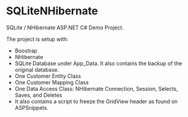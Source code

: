 # SQLiteNHibernate
SQLite / NHibernate ASP.NET C# Demo Project.

The project is setup with:

* Boostrap
* NHibernate
* SQLite Database under App_Data. It also contains the backup of the original database.
* One Customer Entity Class
* One Customer Mapping Class
* One Data Access Class: NHibernate Connection, Session, Selects, Saves, and Deletes
* It also contains a script to freeze the GridView header as found on ASPSnippets.
